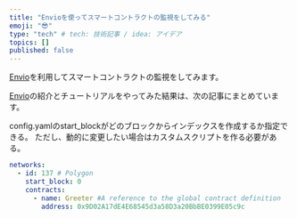 ```yaml
---
title: "Envioを使ってスマートコントラクトの監視をしてみる"
emoji: "😎"
type: "tech" # tech: 技術記事 / idea: アイデア
topics: []
published: false
---
```


[Envio](https://envio.dev/)を利用してスマートコントラクトの監視をしてみます。

[Envio](https://envio.dev/)の紹介とチュートリアルをやってみた結果は、次の記事にまとめています。

config.yamlのstart_blockがどのブロックからインデックスを作成するか指定できる。
ただし、動的に変更したい場合はカスタムスクリプトを作る必要がある。

```config.yaml
networks:
  - id: 137 # Polygon
    start_block: 0
    contracts:
      - name: Greeter #A reference to the global contract definition
        address: 0x9D02A17dE4E68545d3a58D3a20BbBE0399E05c9c
```
